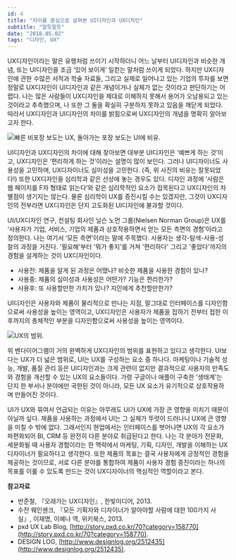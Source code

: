```yaml
---
id: 4
title: "차이를 중심으로 살펴본 UI디자인과 UX디자인"
subtitle: "알듯말듯"
date: "2018.05.02"
tags: "디자인, UX"
---
```


UX디자인이라는 말은 유행처럼 쓰이기 시작하더니 어느 날부터 UI디자인과 비슷한 개념, 또는 UI디자인을 조금 ‘있어 보이게’ 일컫는 말처럼 쓰이게 되었다. 하지만 UX디자인에 관한 수많은 서적과 학술 자료들, 그리고 실제로 일어나고 있는 기업의 투자를 보면 정말로 UX디자인이 UI디자인과 같은 개념이거나 실체가 없는 것이라고 판단하기는 어렵다. 나는 많은 사람들이 UX디자인을 제대로 이해하지 못해서 용어가 오남용되고 있는 것이라고 추측했으며, 나 또한 그 둘을 확실히 구분하지 못하고 있음을 깨닫게 되었다. 따라서 UX디자인과 UI디자인의 차이를 밝힘으로써 UX디자인의 개념을 명확히 알아보고자 한다.

![빠른 비포장 보도는 UX, 돌아가는 포장 보도는 UI에 비유.](https://user-images.githubusercontent.com/6410412/50655371-43b59300-0fd3-11e9-95f7-5354e64df78a.png)

UI디자인과 UX디자인의 차이에 대해 찾아보면 대부분 UI디자인은 ‘예쁘게 하는 것’이고, UX디자인은 ‘편리하게 하는 것’이라는 설명이 많이 보인다. 그러나 UI디자이너도 사용성을 고민하며, UX디자이너도 심미성을 고민한다. (즉, 위 사진의 비유는 잘못되었다!) 또한 UX디자인을 심리학과 같은 선상에 놓는 경우도 있다. 디자인 과정에 ‘사람은 웹 페이지를 F자 형태로 읽는다’와 같은 심리학적인 요소가 접목된다고 UX디자인의 차별점이 생기지는 않는다. 물론 심리학이 UX를 증진시킬 수는 있겠지만, 그것이 UX디자인의 전부라면 UX디자인은 단지 고도화된 UI디자인에 불과할 것이다.

UI/UX디자인 연구, 컨설팅 회사인 닐슨 노먼 그룹(Nielsen Norman Group)은 UX를 ‘사용자가 기업, 서비스, 기업의 제품과 상호작용하면서 얻는 모든 측면의 경험’이라고 정의한다. 나는 여기서 ‘모든 측면’이라는 말에 주목했다. 사용자는 생각-탐색-사용-성찰의 과정을 거친다. '필요해'부터 '뭐가 좋지'를 거쳐 '편리하다' 그리고 '좋았다'까지의 경험을 설계하는 것이 UX디자인이다.

* 사용전: 제품을 알게 된 과정은 어땠나? 비슷한 제품을 사용한 경험이 있나?
* 사용중: 제품의 심미성과 사용성은 어떤가? 기능은 편리한가?
* 사용후: 또 사용할만한 가치가 있나? 지인에게 추천할만한가?

UI디자인은 사용자와 제품이 물리적으로 만나는 지점, 말그대로 인터페이스를 디자인함으로써 사용성을 높이는 영역이고, UX디자인은 사용자가 제품을 접하기 전부터 접한 이후까지의 총체적인 부분을 디자인함으로써 사용성을 높이는 영역이다.

![UX의 범위.](https://user-images.githubusercontent.com/6410412/50655360-37313a80-0fd3-11e9-8a6c-16deb3bc7b5f.png)

위 벤다이어그램이 거의 완벽하게 UX디자인의 범위를 표현하고 있다고 생각한다. UI보다는 UX가 더 넓은 범위로, UI는 UX를 구성하는 요소 중 하나다. 마케팅이나 기술적 성능, 개발, 품질 관리 등은 UI디자인과는 크게 관련이 없지만 결과적으로 사용자의 만족도와 경험을 개선할 수 있는 UX의 요소들이다. 가령 구글이나 애플이 구축한 '생태계'는 단지 한 부서나 분야에만 국한된 것이 아니라, 모든 UX 요소가 유기적으로 상호작용하며 만들어진 것이다.

UI가 UX와 묶여서 언급되는 이유는 아무래도 UI가 UX에 가장 큰 영향을 미치기 때문이 아닐까 싶다. 제품을 사용하는 과정에서 UI는 그 실체가 뚜렷이 드러나니 UX에 큰 영향을 미칠 수 밖에 없다. 그래서인지 현업에서는 인터페이스를 벗어나면 UX의 각 요소가 파편화되어 BI, CRM 등 완전히 다른 분야로 취급된다고 한다. 나는 각 분야가 전문화, 세분화될 때 사용자 경험이라는 한 맥락에서 마케팅, 기획, 디자인, 개발을 이해하는 UX디자이너가 필요하다고 생각한다. 또한 제품의 목표는 결국 사용자에게 긍정적인 경험을 제공하는 것이므로, 서로 다른 분야를 통합하여 제품이 사용자 경험 증진이라는 하나의 목표를 이룰 수 있도록 만드는 것이 UX디자이너의 핵심적인 역할이라고 본다.

**참고자료**

* 반준철, 『오래가는 UX디자인』, 한빛미디어, 2013.
* 수잔 웨인쉔크, 『모든 기획자와 디자이너가 알아야할 사람에 대한 100가지 사실』, 이재명, 이예나 역, 위키북스, 2013.
* pxd UX Lab Blog, [http://story.pxd.co.kr/70?category=158770](http://story.pxd.co.kr/70?category=158770).
* DESIGN LOG, [http://www.designlog.org/2512435](http://www.designlog.org/2512435).